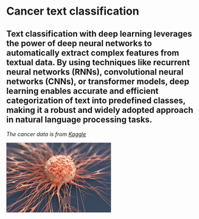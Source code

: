 # Cancer text classification
## Text classification with deep learning leverages the power of deep neural networks to automatically extract complex features from textual data. By using techniques like recurrent neural networks (RNNs), convolutional neural networks (CNNs), or transformer models, deep learning enables accurate and efficient categorization of text into predefined classes, making it a robust and widely adopted approach in natural language processing tasks.

*The cancer data is from [Kaggle](https://www.kaggle.com/datasets/falgunipatel19/biomedical-text-publication-classification)*

![alt text](https://github.com/JamBelg/Cancer-text-classification/blob/main/image_cancer.jpg)
